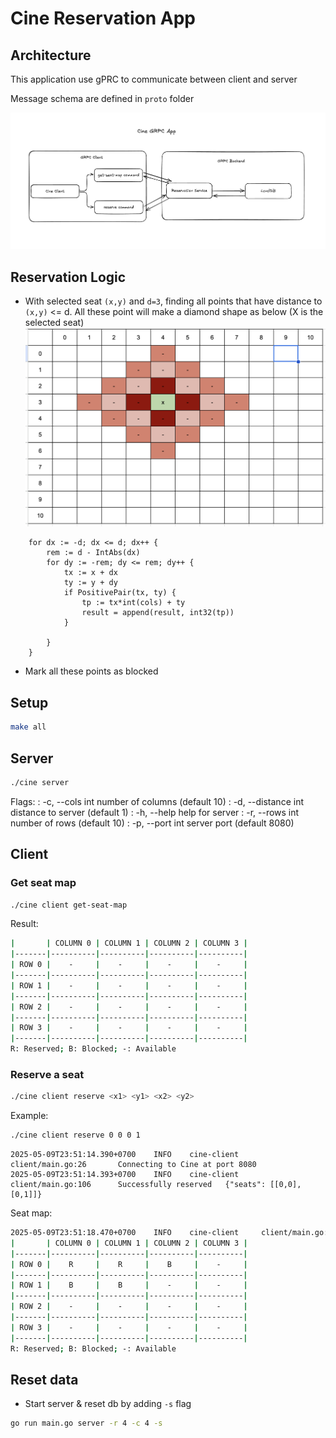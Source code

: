 # Cine Reservation App

## Architecture
This application use gPRC to communicate between client and server

Message schema are defined in `proto` folder

![image architect](./pictures/architecture.png)

## Reservation Logic
- With selected seat `(x,y)` and `d=3`, finding all points that have distance to `(x,y)` <= d. All these point will make a diamond shape as below (X is the selected seat)
![image matrix](./pictures/matrix.png)
```golang
	for dx := -d; dx <= d; dx++ {
		rem := d - IntAbs(dx)
		for dy := -rem; dy <= rem; dy++ {
			tx := x + dx
			ty := y + dy
			if PositivePair(tx, ty) {
				tp := tx*int(cols) + ty
				result = append(result, int32(tp))
			}

		}
	}
```
- Mark all these points as blocked
## Setup
```bash
make all
```
## Server
```bash
./cine server
```

Flags:
: -c, --cols int       number of columns (default 10)
: -d, --distance int   distance to server (default 1)
: -h, --help           help for server
: -r, --rows int       number of rows (default 10)
: -p, --port int   server port (default 8080)

## Client
### Get seat map
```bash
./cine client get-seat-map
```
Result:
```bash
|       | COLUMN 0 | COLUMN 1 | COLUMN 2 | COLUMN 3 |
|-------|----------|----------|----------|----------|
| ROW 0 |    -     |    -     |    -     |    -     |
|-------|----------|----------|----------|----------|
| ROW 1 |    -     |    -     |    -     |    -     |
|-------|----------|----------|----------|----------|
| ROW 2 |    -     |    -     |    -     |    -     |
|-------|----------|----------|----------|----------|
| ROW 3 |    -     |    -     |    -     |    -     |
|-------|----------|----------|----------|----------|
R: Reserved; B: Blocked; -: Available
```
### Reserve a seat
```bash
./cine client reserve <x1> <y1> <x2> <y2>
```
Example:
```bash
./cine client reserve 0 0 0 1
```
```
2025-05-09T23:51:14.390+0700    INFO    cine-client     client/main.go:26       Connecting to Cine at port 8080
2025-05-09T23:51:14.393+0700    INFO    cine-client     client/main.go:106      Successfully reserved   {"seats": [[0,0],[0,1]]}
```
Seat map:
```bash
2025-05-09T23:51:18.470+0700    INFO    cine-client     client/main.go:26       Connecting to Cine at port 8080
|       | COLUMN 0 | COLUMN 1 | COLUMN 2 | COLUMN 3 |
|-------|----------|----------|----------|----------|
| ROW 0 |    R     |    R     |    B     |    -     |
|-------|----------|----------|----------|----------|
| ROW 1 |    B     |    B     |    -     |    -     |
|-------|----------|----------|----------|----------|
| ROW 2 |    -     |    -     |    -     |    -     |
|-------|----------|----------|----------|----------|
| ROW 3 |    -     |    -     |    -     |    -     |
|-------|----------|----------|----------|----------|
R: Reserved; B: Blocked; -: Available
```

## Reset data
- Start server & reset db by adding `-s` flag
```bash
go run main.go server -r 4 -c 4 -s
```
